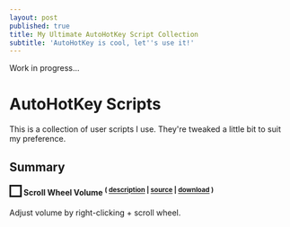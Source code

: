 ```yaml
---
layout: post
published: true
title: My Ultimate AutoHotKey Script Collection
subtitle: 'AutoHotKey is cool, let''s use it!'
---
```

Work in progress...

AutoHotKey Scripts
============

This is a collection of user scripts I use. They're tweaked a little bit to suit my preference.


## Summary

#### <img src="https://raw.githubusercontent.com/AzimsTech/MyAhkList/master/icons/Icon_92.ico.png" width="16px" height="16px" border="3"> Scroll Wheel Volume <sup>( [description](https://github.com/Ede123/userscripts/blob/master/AMO_Editors.md) | [source](https://github.com/AzimsTech/MyAhkList/blob/master/ClickScrollVolume.ahk) | [download](https://raw.githubusercontent.com/Ede123/userscripts/master/AMO_Editors.user.js) )</sup>

Adjust volume by right-clicking + scroll wheel. 



